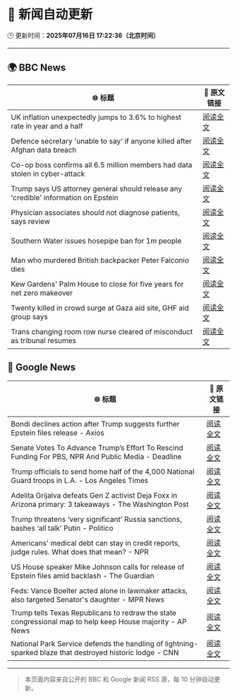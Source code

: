 # 🧠 新闻自动更新

🕒 更新时间：**2025年07月16日 17:22:36（北京时间）**

---

## 🌍 BBC News

| 🌐 标题 | 🔗 原文链接 |
|--------|-------------|
| UK inflation unexpectedly jumps to 3.6% to highest rate in year and a half | [阅读全文](https://www.bbc.com/news/articles/c3en2enpy7po) |
| Defence secretary 'unable to say' if anyone killed after Afghan data breach | [阅读全文](https://www.bbc.com/news/articles/c1k8yvj89kyo) |
| Co-op boss confirms all 6.5 million members had data stolen in cyber-attack | [阅读全文](https://www.bbc.com/news/articles/cql0ple066po) |
| Trump says US attorney general should release any 'credible' information on Epstein | [阅读全文](https://www.bbc.com/news/articles/ckgl4dl334go) |
| Physician associates should not diagnose patients, says review | [阅读全文](https://www.bbc.com/news/articles/c70r7d7z0wro) |
| Southern Water issues hosepipe ban for 1m people | [阅读全文](https://www.bbc.com/news/articles/ckglpvzygvzo) |
| Man who murdered British backpacker Peter Falconio dies | [阅读全文](https://www.bbc.com/news/articles/cjrlg4x8e78o) |
| Kew Gardens' Palm House to close for five years for net zero makeover | [阅读全文](https://www.bbc.com/news/articles/cpwq08rxxklo) |
| Twenty killed in crowd surge at Gaza aid site, GHF aid group says | [阅读全文](https://www.bbc.com/news/articles/cg4rwrkdlzxo) |
| Trans changing room row nurse cleared of misconduct as tribunal resumes | [阅读全文](https://www.bbc.com/news/articles/cm2mp5jley8o) |

## 📰 Google News

| 🌐 标题 | 🔗 原文链接 |
|--------|-------------|
| Bondi declines action after Trump suggests further Epstein files release - Axios | [阅读全文](https://news.google.com/rss/articles/CBMihgFBVV95cUxOSnZ4QnFxWWthN1RpeF9fS0NxbnhIbDNUdnpEMlBIQUV3UHI4dFhJbGVQZFNtUDd4QTItZ01JVDJTUmNaZUhNSTA3NDVwSXJVOU0xSThhQXdqWk9pREhURWk2QWlFYTkxY0VBcUFYTVlZLVAzYXkxZUNDQWg4MTdyTmJteXp2dw?oc=5) |
| Senate Votes To Advance Trump’s Effort To Rescind Funding For PBS, NPR And Public Media - Deadline | [阅读全文](https://news.google.com/rss/articles/CBMimAFBVV95cUxQTDFPaGtaakU1MUtRNWF6T0FuVU96Qk4xZEg0bkhBUGJjeXhVSXpKTlJKMjdSV2RTN0ZiSEJUMDJ2dzgxOEJzWDIyaHNwUjllQVVaazZKaXEtalF6eU10SXRpX0pWa1d4aUJOT2lWN002Q3J0QmJHUVVWVUFtSkU5M1JIa1RuU3VKT19PRTV3cVBsWS1yRkpPeg?oc=5) |
| Trump officials to send home half of the 4,000 National Guard troops in L.A. - Los Angeles Times | [阅读全文](https://news.google.com/rss/articles/CBMi1AFBVV95cUxNMDQzblNLUm1xc3A0TDJvZVZxOFd1TmJ5LVBkZ29ySDZUdGdyNWlfRmRDWmd3YWZQU253cjVjT1U5aXU1aTViRF94NkhKWVhzbW1GM010X2w1NWI5UXFnRGMyV3RuYk1DcGVMU09XR0FqU2NTM2o1bDVwanNOMUEtWjQzQW5QbFNTRFk2VkxGS3JxT2t6d0Zhc1lNc2tIN040akE5ZHJLZkpwVlNlVmpYY0dwMUotdWJnbERlMTI1eTcxMzlkYURuZ2lvMXZEVWtZTWhOOA?oc=5) |
| Adelita Grijalva defeats Gen Z activist Deja Foxx in Arizona primary: 3 takeaways - The Washington Post | [阅读全文](https://news.google.com/rss/articles/CBMilgFBVV95cUxPXzJnaHo4eGE3eGRUUFdxMmpabHlpQTFfcGFoWVlhWXVrQVVsdzU2YTJyWEtGSHkxTXRmTWFQTi1MM3Vjdy1QLURRZnhxOFRTNVQ2dXJ3azM2dUY0WjcybHVhS2hfMnhCMS1rTkZfR2pYdWszYV9WUjhyWmdCWDYzdnBRNEVRNnFoRWk4aXVQalBwQWJmYUE?oc=5) |
| Trump threatens ‘very significant’ Russia sanctions, bashes ‘all talk’ Putin - Politico | [阅读全文](https://news.google.com/rss/articles/CBMimwFBVV95cUxOelM0bTg5MVZpMVRKQVM4YWRfcjdvNF9INzFhZ2d6UjY4ZFh3Y1A3YVdreFV6UDZ6YjlVSDdzUmdibzJfNlpvWVNlVWZWdEw0NThmNWxOVEx4V056dF9wMEJ0eWJBS216S2VXNlhteXJ3Y190YVBMNUpieExod0NMb2ItUkpfX0xqaURHRmxHYVJmQmtDY0lRV21XYw?oc=5) |
| Americans' medical debt can stay in credit reports, judge rules. What does that mean? - NPR | [阅读全文](https://news.google.com/rss/articles/CBMihgFBVV95cUxQNnhQRVdPVHlIbmxkdjZXSm93MHpJRVBoOHVNUGRRZW92OXMybkhiQkhPQXdCeGp5STZrVU41RVpaUXduSl9mTGxzcUo1YzliNE41TjFYVDJIT2VHSlpzRkxZQi0zUzdxdnM5bHBCMDNtVE8ybjV1SWFVRmNWM3ZTRjQ0V1hPQQ?oc=5) |
| US House speaker Mike Johnson calls for release of Epstein files amid backlash - The Guardian | [阅读全文](https://news.google.com/rss/articles/CBMijwFBVV95cUxPMF9hakpCaGFMSmdfM0VpVXdqV2JERFhCOEFTMnpWMkttMjRDeHZHZ1hhTzk4NFh1QXBjSTBxRkQ1NkxOaWRySnp0VW5vbURfY2s3bGxMdkxBNk40bk5OQXQ3X2RscVBlZ3pYa2hGQV9menVENUljNGRNMzBNYjIyS1JpUGxQUVVpVzJ6LXZCSQ?oc=5) |
| Feds: Vance Boelter acted alone in lawmaker attacks, also targeted Senator's daughter - MPR News | [阅读全文](https://news.google.com/rss/articles/CBMioAFBVV95cUxNN1J0ZlJnN215cnBzTFBGZlNyVTAxZG5tM2tQNkdRblcwQnJRb2ctY2dMNnpXXzVhVkxuUUZEQ1QtcFJCRVBEOGNDeGRndEE2ZWFxdVpWQ0JFU3pVVkRYMlJQX1FkV3FHRXNoRDIzdlBGNHNMTllkT3pqSDN5Y1E0Y1MzcmJTa2hjM1BVRHdsVVBnb1JOSFZVNkVDSGozZkdi?oc=5) |
| Trump tells Texas Republicans to redraw the state congressional map to help keep House majority - AP News | [阅读全文](https://news.google.com/rss/articles/CBMisgFBVV95cUxPZDhaU2NHX09JQlZTQjc4dC1PVXNMRnRkMDFJanZqVEctc2dabW91UFVfbEF3clJkZ1Y3QTRVQndXQUc2Nk1tZUN5TTF1bnFfY090UGV4eFQ2MTB6eDg2U2ZoNEF1Q3lXRGpEUnpSZUNQSFN4MjNQbE81R0h0VHh4WEtMTGRwcndNeEpxTkFlQmdNQnk5TWd3Wkl4M3JQSHlBSTB0ckN5VkxGVHRyazVXbHRB?oc=5) |
| National Park Service defends the handling of lightning-sparked blaze that destroyed historic lodge - CNN | [阅读全文](https://news.google.com/rss/articles/CBMiiwFBVV95cUxQcUVJbldqd2JwX0FkMVNucVBJZFMtUUNKMU1sbDdIanFYSkx2VDJkOXQ0Nm1TSVoxOFpMSWFONDRIM25GLWVvS0FZTG9LOXpmRUIyS25JUVFtbGViREJ1VTZydGNmb0RjcndsSXprNmg3ZU1lS0tORDJXbm9CNjRTaUVucjVLdFdSMVo00gGQAUFVX3lxTE1uRjRMOXFCMzY2U2NxRWpfXzNfS3dNSXdkd0ViN29NNXVTMlhkS09oZkVBRzFqcTRKSnd0MllrOVBQeVQtZ1JVMUp4MVVkWkNWTHZPRlFuZTl3VV9WT0hZaUhZMzZob0FyM21SQ3RzWGdDZzJtdkU1QUtfbFBqdzlrM1J5ZVJqMXhmXzFoalV0Rg?oc=5) |

---
> 本页面内容来自公开的 BBC 和 Google 新闻 RSS 源，每 10 分钟自动更新。